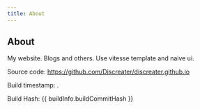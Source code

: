 ```yaml
---
title: About
---
```


<div text-center>
  <h2>About</h2>
</div>

My website. Blogs and others. Use vitesse template and naive ui.

Source code: https://github.com/Discreater/discreater.github.io

Build timestamp: <NTime :time="date" />.

Build Hash: {{ buildInfo.buildCommitHash }}

<script setup>
import { NTime } from 'naive-ui';
import { buildInfo } from '~/logic';
const date = new Date(buildInfo.buildTime);
</script>